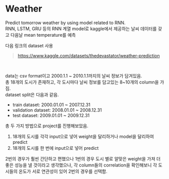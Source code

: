 # Weather

Predict tomorrow weather by using model related to RNN.   
RNN, LSTM, GRU 등의 RNN 계열 model로 kaggle에서 제공하는 날씨 데이터를 갖고 다음날 mean temperature를 예측  



다음 링크의 dataset 사용   
> https://www.kaggle.com/datasets/thedevastator/weather-prediction   
   
<br/>
   
   
data는 csv format이고 2000.1.1 ~ 2010.1.1까지의 날씨 정보가 담겨있음.   
총 18개의 도시가 존재하고, 각 도시마다 날씨 정보를 담고있는 8~10개의 column을 가짐.   
dataset split은 다음과 같음.   
- train dataset: 2000.01.01 ~ 2007.12.31   
- validation dataset: 2008.01.01 ~ 2008.12.31   
- test dataset: 2009.01.01 ~ 2009.12.31   
   
   
   
   
총 두 가지 방법으로 project를 진행해보았음.   
1. 18개의 도시를 각각 input으로 넣어 weight을 달리하거나 model을 달리하여 predict   
2. 18개의 도시를 한 번에 input으로 넣어 predict   
   
   
   
   
2번의 경우가 훨씬 간단하고 편했으나 1번의 경우 도시 별로 알맞은 weight을 가져 더 좋은 성능을 낼 것이라고 생각했으나, 각 column들의 correlation을 확인해보니 각 도시들의 온도가 서로 연관성이 있어 2번의 경우를 선택함.   
